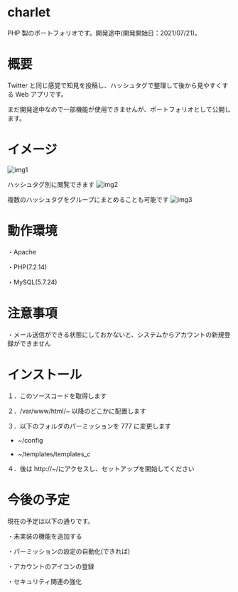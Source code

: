 # charlet

PHP 製のポートフォリオです。開発途中(開発開始日：2021/07/21)。

# 概要

Twitter と同じ感覚で知見を投稿し、ハッシュタグで整理して後から見やすくする Web アプリです。

まだ開発途中なので一部機能が使用できませんが、ポートフォリオとして公開します。

# イメージ

![img1](https://user-images.githubusercontent.com/59781920/126909545-f78679d2-06a9-4f80-b884-1933befcf8ce.PNG)

ハッシュタグ別に閲覧できます
![img2](https://user-images.githubusercontent.com/59781920/126909551-715db2da-4ec1-447d-af3f-3eca91814c90.PNG)

複数のハッシュタグをグループにまとめることも可能です
![img3](https://user-images.githubusercontent.com/59781920/126909555-95df7fab-6783-4d7c-8edd-8ecbd10c460b.PNG)

# 動作環境

・Apache

・PHP(7.2.14)

・MySQL(5.7.24)

# 注意事項

・メール送信ができる状態にしておかないと、システムからアカウントの新規登録ができません

# インストール

１．このソースコードを取得します

２．/var/www/html/~ 以降のどこかに配置します

３．以下のフォルダのパーミッションを 777 に変更します

- ~/config

- ~/templates/templates_c

４．後は http://~/にアクセスし、セットアップを開始してください

# 今後の予定

現在の予定は以下の通りです。

・未実装の機能を追加する

・パーミッションの設定の自動化(できれば)

・アカウントのアイコンの登録

・セキュリティ関連の強化

